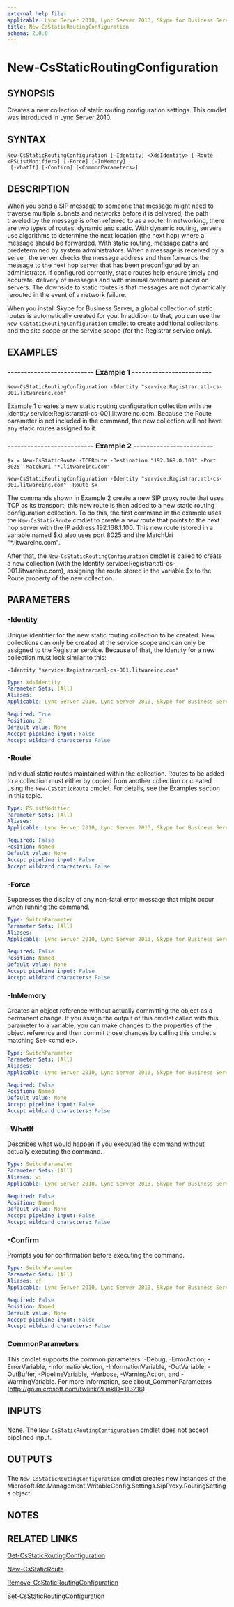```yaml
---
external help file: 
applicable: Lync Server 2010, Lync Server 2013, Skype for Business Server 2015, Skype for Business Server 2019
title: New-CsStaticRoutingConfiguration
schema: 2.0.0
---
```


# New-CsStaticRoutingConfiguration

## SYNOPSIS
Creates a new collection of static routing configuration settings.
This cmdlet was introduced in Lync Server 2010.


## SYNTAX

```
New-CsStaticRoutingConfiguration [-Identity] <XdsIdentity> [-Route <PSListModifier>] [-Force] [-InMemory]
 [-WhatIf] [-Confirm] [<CommonParameters>]
```

## DESCRIPTION
When you send a SIP message to someone that message might need to traverse multiple subnets and networks before it is delivered; the path traveled by the message is often referred to as a route.
In networking, there are two types of routes: dynamic and static.
With dynamic routing, servers use algorithms to determine the next location (the next hop) where a message should be forwarded.
With static routing, message paths are predetermined by system administrators.
When a message is received by a server, the server checks the message address and then forwards the message to the next hop server that has been preconfigured by an administrator.
If configured correctly, static routes help ensure timely and accurate, delivery of messages and with minimal overheard placed on servers.
The downside to static routes is that messages are not dynamically rerouted in the event of a network failure.

When you install Skype for Business Server, a global collection of static routes is automatically created for you.
In addition to that, you can use the `New-CsStaticRoutingConfiguration` cmdlet to create additional collections and the site scope or the service scope (for the Registrar service only).


## EXAMPLES

### -------------------------- Example 1 ------------------------
```
New-CsStaticRoutingConfiguration -Identity "service:Registrar:atl-cs-001.litwareinc.com"
```

Example 1 creates a new static routing configuration collection with the Identity service:Registrar:atl-cs-001.litwareinc.com.
Because the Route parameter is not included in the command, the new collection will not have any static routes assigned to it.


### -------------------------- Example 2 ------------------------
```
$x = New-CsStaticRoute -TCPRoute -Destination "192.168.0.100" -Port 8025 -MatchUri "*.litwareinc.com"

New-CsStaticRoutingConfiguration -Identity "service:Registrar:atl-cs-001.litwareinc.com" -Route $x
```

The commands shown in Example 2 create a new SIP proxy route that uses TCP as its transport; this new route is then added to a new static routing configuration collection.
To do this, the first command in the example uses the `New-CsStaticRoute` cmdlet to create a new route that points to the next hop server with the IP address 192.168.1.100.
This new route (stored in a variable named $x) also uses port 8025 and the MatchUri "*.litwareinc.com".

After that, the `New-CsStaticRoutingConfiguration` cmdlet is called to create a new collection (with the Identity service:Registrar:atl-cs-001.litwareinc.com), assigning the route stored in the variable $x to the Route property of the new collection.


## PARAMETERS

### -Identity
Unique identifier for the new static routing collection to be created.
New collections can only be created at the service scope and can only be assigned to the Registrar service.
Because of that, the Identity for a new collection must look similar to this:

`-Identity "service:Registrar:atl-cs-001.litwareinc.com"`


```yaml
Type: XdsIdentity
Parameter Sets: (All)
Aliases: 
Applicable: Lync Server 2010, Lync Server 2013, Skype for Business Server 2015

Required: True
Position: 2
Default value: None
Accept pipeline input: False
Accept wildcard characters: False
```

### -Route
Individual static routes maintained within the collection.
Routes to be added to a collection must either by copied from another collection or created using the `New-CsStaticRoute` cmdlet.
For details, see the Examples section in this topic.

```yaml
Type: PSListModifier
Parameter Sets: (All)
Aliases: 
Applicable: Lync Server 2010, Lync Server 2013, Skype for Business Server 2015

Required: False
Position: Named
Default value: None
Accept pipeline input: False
Accept wildcard characters: False
```

### -Force
Suppresses the display of any non-fatal error message that might occur when running the command.

```yaml
Type: SwitchParameter
Parameter Sets: (All)
Aliases: 
Applicable: Lync Server 2010, Lync Server 2013, Skype for Business Server 2015

Required: False
Position: Named
Default value: None
Accept pipeline input: False
Accept wildcard characters: False
```

### -InMemory
Creates an object reference without actually committing the object as a permanent change.
If you assign the output of this cmdlet called with this parameter to a variable, you can make changes to the properties of the object reference and then commit those changes by calling this cmdlet's matching Set-\<cmdlet\>.


```yaml
Type: SwitchParameter
Parameter Sets: (All)
Aliases: 
Applicable: Lync Server 2010, Lync Server 2013, Skype for Business Server 2015

Required: False
Position: Named
Default value: None
Accept pipeline input: False
Accept wildcard characters: False
```

### -WhatIf
Describes what would happen if you executed the command without actually executing the command.

```yaml
Type: SwitchParameter
Parameter Sets: (All)
Aliases: wi
Applicable: Lync Server 2010, Lync Server 2013, Skype for Business Server 2015

Required: False
Position: Named
Default value: None
Accept pipeline input: False
Accept wildcard characters: False
```

### -Confirm
Prompts you for confirmation before executing the command.

```yaml
Type: SwitchParameter
Parameter Sets: (All)
Aliases: cf
Applicable: Lync Server 2010, Lync Server 2013, Skype for Business Server 2015

Required: False
Position: Named
Default value: None
Accept pipeline input: False
Accept wildcard characters: False
```

### CommonParameters
This cmdlet supports the common parameters: -Debug, -ErrorAction, -ErrorVariable, -InformationAction, -InformationVariable, -OutVariable, -OutBuffer, -PipelineVariable, -Verbose, -WarningAction, and -WarningVariable. For more information, see about_CommonParameters (http://go.microsoft.com/fwlink/?LinkID=113216).

## INPUTS

###  
None.
The `New-CsStaticRoutingConfiguration` cmdlet does not accept pipelined input.

## OUTPUTS

###  
The `New-CsStaticRoutingConfiguration` cmdlet creates new instances of the Microsoft.Rtc.Management.WritableConfig.Settings.SipProxy.RoutingSettings object.

## NOTES

## RELATED LINKS

[Get-CsStaticRoutingConfiguration](Get-CsStaticRoutingConfiguration.md)

[New-CsStaticRoute](New-CsStaticRoute.md)

[Remove-CsStaticRoutingConfiguration](Remove-CsStaticRoutingConfiguration.md)

[Set-CsStaticRoutingConfiguration](Set-CsStaticRoutingConfiguration.md)
